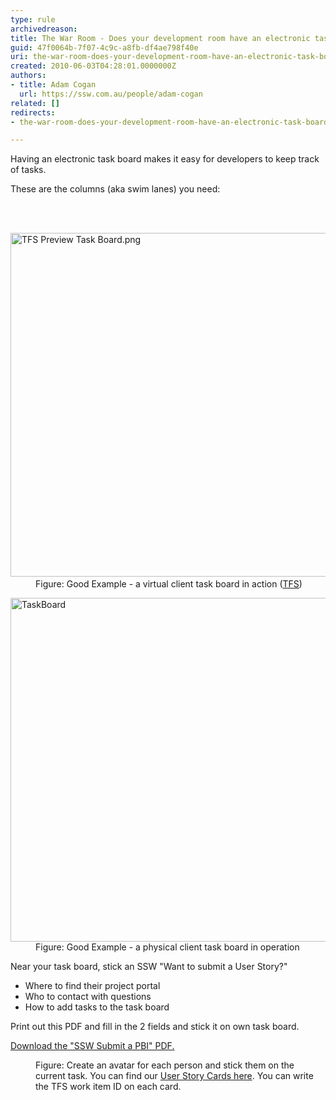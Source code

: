 ```yaml
---
type: rule
archivedreason: 
title: The War Room - Does your development room have an electronic task board? (Physical is OK too for small, co-located teams)
guid: 47f0064b-7f07-4c9c-a8fb-df4ae798f40e
uri: the-war-room-does-your-development-room-have-an-electronic-task-board-physical-is-ok-too-for-small-co-located-teams
created: 2010-06-03T04:28:01.0000000Z
authors:
- title: Adam Cogan
  url: https://ssw.com.au/people/adam-cogan
related: []
redirects:
- the-war-room-does-your-development-room-have-an-electronic-task-board-(physical-is-ok-too-for-small-co-located-teams)

---
```



<p>Having 
   an electronic ​​​task board makes it easy for developers to keep track of tasks. </p><p>These are the columns (aka swim lanes) you need&#58;</p>
<br><excerpt class='endintro'></excerpt><br>
<dl class="goodImage"><dt>​<img src="/Management/RulesToBetterScrumUsingTFS/PublishingImages/TFS%20Preview%20Task%20Board.png" alt="TFS Preview Task Board.png" style="width&#58;550px;" /></dt><dd>​​​Figure&#58; Good&#160;Example -&#160;a virtual&#160;client task board in action (<a href="http&#58;//tfspreview.com/">TFS​</a>)​</dd></dl><dl class="goodImage"><dt>
      <img src="/Management/RulesToBetterScrumUsingTFS/PublishingImages/Taskboard.jpg" alt="TaskBoard" style="width&#58;550px;" />
   </dt><dd>​​Figure&#58; Good Example -&#160;a physical&#160;client task board in operation</dd></dl><p>Near your task board, stick an SSW &quot;Want to submit a User Story?&quot;</p><ul><li>Where to find their project portal </li><li>Who to contact with questions​ </li><li>How to add tasks to the task board </li></ul><p>Print out this PDF and fill in the 2 fields and stick it on own task board.</p><div class="greyBox" style="overflow&#58;auto;"> 
   <a href="/Management/RulesToBetterScrumUsingTFS/Documents/SSWSubmitaPBI.pdf">
      <img src="/Management/RulesToBetterScrumUsingTFS/PublishingImages/preview-taskboard.jpg" alt="" style="float&#58;left;margin-right&#58;10px;" />Download the &quot;SSW Submit a PBI&quot; PDF.</a> </div><dl class="image"><dt> 
      <img src="/Management/RulesToBetterScrumUsingTFS/PublishingImages/Avatar.jpg" alt="" />
   </dt><dd>Figure&#58; Create an avatar for each person and stick them on the current task. You can find our 
      <a shape="rect" href="http&#58;//www.ssw.com.au/ssw/Standards/Rules/RulesToBetterProjectManagementWithTFS.aspx#PrintedStoryCard">User Story Cards here</a>. You can write the TFS work item ID on each card.</dd></dl>


